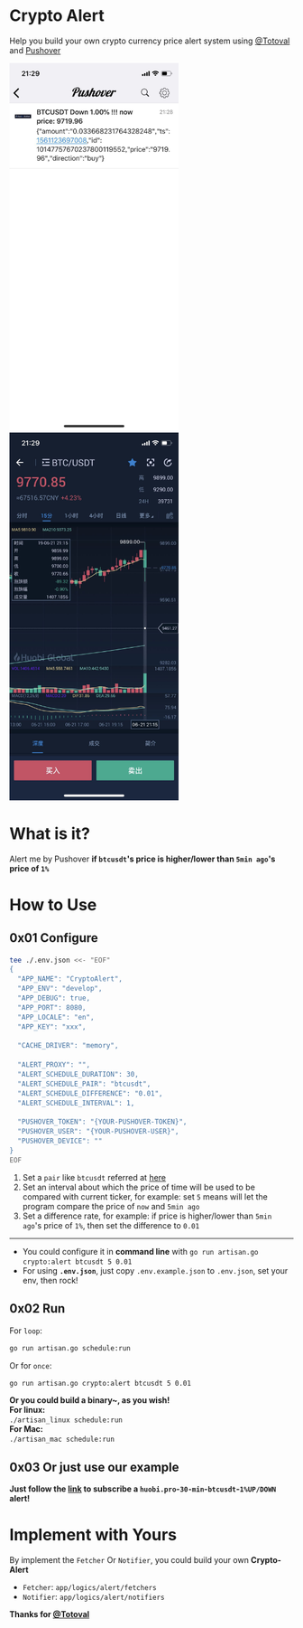 # Crypto Alert
Help you build your own crypto currency price alert system using [@Totoval](https://github.com/totoval/totoval) and [Pushover](https://pushover.net)

<img src="https://raw.githubusercontent.com/totoval/crypto-alert/master/readme_assets/WechatIMG539.jpeg" alt="pushover" width="300" /> <img src="https://raw.githubusercontent.com/totoval/crypto-alert/master/readme_assets/WechatIMG538.jpeg" alt="huobi.pro" width="300" />

# What is it?
Alert me by Pushover **if `btcusdt`'s price is higher/lower than `5min ago`'s price of `1%`**

# How to Use
## 0x01 Configure

```bash
tee ./.env.json <<- "EOF"
{
  "APP_NAME": "CryptoAlert",
  "APP_ENV": "develop",
  "APP_DEBUG": true,
  "APP_PORT": 8080,
  "APP_LOCALE": "en",
  "APP_KEY": "xxx",

  "CACHE_DRIVER": "memory",

  "ALERT_PROXY": "",
  "ALERT_SCHEDULE_DURATION": 30,
  "ALERT_SCHEDULE_PAIR": "btcusdt",
  "ALERT_SCHEDULE_DIFFERENCE": "0.01",
  "ALERT_SCHEDULE_INTERVAL": 1,

  "PUSHOVER_TOKEN": "{YOUR-PUSHOVER-TOKEN}",
  "PUSHOVER_USER": "{YOUR-PUSHOVER-USER}",
  "PUSHOVER_DEVICE": ""
}
EOF
```

1. Set a `pair` like `btcusdt` referred at [here](https://huobiapi.github.io/docs/spot/v1/cn/#0e505d18dc)
2. Set an interval about which the price of time will be used to be compared with current ticker, for example: 
    set `5` means will let the program compare the price of `now` and `5min ago`
3. Set a difference rate, for example: if price is higher/lower than `5min ago`'s price of `1%`, then set the difference to `0.01` 

---

* You could configure it in **command line** with `go run artisan.go crypto:alert btcusdt 5 0.01`  
* For using **`.env.json`**, just copy `.env.example.json` to `.env.json`, set your env, then rock!

## 0x02 Run

For `loop`:
```bash
go run artisan.go schedule:run
```
Or for `once`:
```bash
go run artisan.go crypto:alert btcusdt 5 0.01
```

**Or you could build a binary~, as you wish!**   
**For linux:**  
`./artisan_linux schedule:run`  
**For Mac:**  
`./artisan_mac schedule:run`

## 0x03 Or just use our example
**Just follow the [link](https://pushover.net/subscribe/CryptoAlert-7q6qr9j2qr4mm39) to subscribe a `huobi.pro`-`30-min`-`btcusdt`-`1%UP/DOWN` alert!**

# Implement with Yours
By implement the `Fetcher` Or `Notifier`, you could build your own **Crypto-Alert**  
* `Fetcher`: `app/logics/alert/fetchers`
* `Notifier`: `app/logics/alert/notifiers`

**Thanks for [@Totoval](https://github.com/totoval/totoval)**
